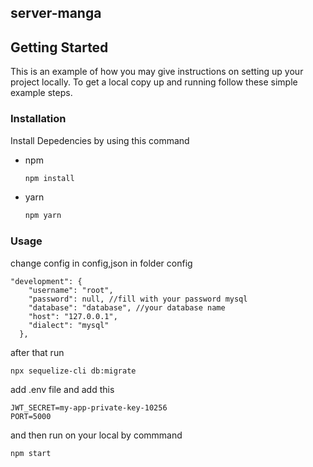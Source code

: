 ## server-manga
<!-- GETTING STARTED -->
## Getting Started

This is an example of how you may give instructions on setting up your project locally.
To get a local copy up and running follow these simple example steps.

### Installation

Install Depedencies by using this command 
* npm
  ```sh
  npm install 
  ```
* yarn
  ```sh
  npm yarn 
  ```


### Usage
change config in config,json in folder config 

```
"development": {
    "username": "root",
    "password": null, //fill with your password mysql
    "database": "database", //your database name
    "host": "127.0.0.1",
    "dialect": "mysql"
  },
```

after that run 

```
npx sequelize-cli db:migrate
```

add .env file and add this 
```
JWT_SECRET=my-app-private-key-10256
PORT=5000
```

and then run on your local by commmand 

```
npm start
```


